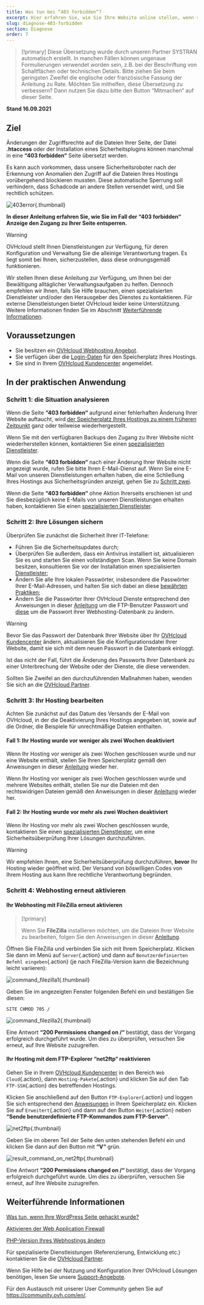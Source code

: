```yaml
---
title: Was tun bei “403 forbidden“?
excerpt: Hier erfahren Sie, wie Sie Ihre Website online stellen, wenn sie eine “403 forbidden“ Seite zeigt
slug: diagnose-403-forbidden
section: Diagnose
order: 7
---
```


> [!primary]
> Diese Übersetzung wurde durch unseren Partner SYSTRAN automatisch erstellt. In manchen Fällen können ungenaue Formulierungen verwendet worden sein, z.B. bei der Beschriftung von Schaltflächen oder technischen Details. Bitte ziehen Sie beim geringsten Zweifel die englische oder französische Fassung der Anleitung zu Rate. Möchten Sie mithelfen, diese Übersetzung zu verbessern? Dann nutzen Sie dazu bitte den Button “Mitmachen“ auf dieser Seite.
>

**Stand 16.09.2021**

## Ziel

Änderungen der Zugriffsrechte auf die Dateien Ihrer Seite, der Datei **.htaccess** oder der Installation eines Sicherheitsplugins können manchmal in eine **“403 forbidden“** Seite übersetzt werden.

Es kann auch vorkommen, dass unsere Sicherheitsroboter nach der Erkennung von Anomalien den Zugriff auf die Dateien Ihres Hostings vorübergehend blockieren mussten. Diese automatische Sperrung soll verhindern, dass Schadcode an andere Stellen versendet wird, und Sie rechtlich schützen.

![403error](images/403error.png){.thumbnail}

**In dieser Anleitung erfahren Sie, wie Sie im Fall der “403 forbidden“ Anzeige den Zugang zu Ihrer Seite entsperren.**

> [!warning]
>
> OVHcloud stellt Ihnen Dienstleistungen zur Verfügung, für deren Konfiguration und Verwaltung Sie die alleinige Verantwortung tragen. Es liegt somit bei Ihnen, sicherzustellen, dass diese ordnungsgemäß funktionieren.
>
> Wir stellen Ihnen diese Anleitung zur Verfügung, um Ihnen bei der Bewältigung alltäglicher Verwaltungsaufgaben zu helfen. Dennoch empfehlen wir Ihnen, falls Sie Hilfe brauchen, einen spezialisierten Dienstleister und/oder den Herausgeber des Dienstes zu kontaktieren. Für externe Dienstleistungen bietet OVHcloud leider keine Unterstützung. Weitere Informationen finden Sie im Abschnitt [Weiterführende Informationen](#gofurther).
>

## Voraussetzungen

- Sie besitzen ein [OVHcloud Webhosting Angebot](https://www.ovh.de/hosting/).
- Sie verfügen über die [Login-Daten](../verbindung-ftp-speicher-webhosting/#schritt-1-erforderliche-verbindungsinformationen-abrufen) für den Speicherplatz Ihres Hostings.
- Sie sind in Ihrem [OVHcloud Kundencenter](https://www.ovh.com/auth/?action=gotomanager&from=https://www.ovh.de/&ovhSubsidiary=de) angemeldet.

## In der praktischen Anwendung

### Schritt 1: die Situation analysieren

Wenn die Seite **“403 forbidden“** aufgrund einer fehlerhaften Änderung Ihrer Website auftaucht, wird [der Speicherplatz Ihres Hostings zu einem früheren Zeitpunkt](../webhosting-speicherplatz-wiederherstellen/) ganz oder teilweise wiederhergestellt.

Wenn Sie mit den verfügbaren Backups den Zugang zu Ihrer Website nicht wiederherstellen können, kontaktieren Sie einen [spezialisierten Dienstleister](https://partner.ovhcloud.com/de/).

Wenn die Seite **“403 forbidden“** nach einer Änderung Ihrer Website nicht angezeigt wurde, rufen Sie bitte Ihren E-Mail-Dienst auf. Wenn Sie eine E-Mail von unseren Dienstleistungen erhalten haben, die eine Schließung Ihres Hostings aus Sicherheitsgründen anzeigt, gehen Sie zu [Schritt zwei](#step2).

Wenn die Seite **“403 forbidden“** ohne Aktion Ihrerseits erschienen ist und Sie diesbezüglich keine E-Mails von unseren Dienstleistungen erhalten haben, kontaktieren Sie einen [spezialisierten Dienstleister](https://partner.ovhcloud.com/de/).

### Schritt 2: Ihre Lösungen sichern <a name="step2"></a>

Überprüfen Sie zunächst die Sicherheit Ihrer IT-Telefone:

- Führen Sie die Sicherheitsupdates durch;
- Überprüfen Sie außerdem, dass ein Antivirus installiert ist, aktualisieren Sie es und starten Sie einen vollständigen Scan. Wenn Sie keine Domain besitzen, konsultieren Sie vor der Installation einen spezialisierten [Dienstleister](https://partner.ovhcloud.com/de/);
- Ändern Sie alle Ihre lokalen Passwörter, insbesondere die Passwörter Ihrer E-Mail-Adressen, und halten Sie sich dabei an diese [bewährten Praktiken](https://docs.ovh.com/de/customer/Passwort-verwalten/#ein-adaquates-passwort-erstellen);
- Ändern Sie die Passwörter Ihrer OVHcloud Dienste entsprechend den Anweisungen in dieser [Anleitung](../ftp-benutzer-passwort-aendern/) um die FTP-Benutzer Passwort und [diese](../datenbank-passwort-aendern/) um die Passwort ihrer Webhosting-Datenbank zu ändern.

> [!warning]
>
> Bevor Sie das Passwort der Datenbank Ihrer Website über Ihr [OVHcloud Kundencenter](https://www.ovh.com/auth/?action=gotomanager&from=https://www.ovh.de/&ovhSubsidiary=de) ändern, aktualisieren Sie die Konfigurationsdatei Ihrer Website, damit sie sich mit dem neuen Passwort in die Datenbank einloggt.
>
> Ist das nicht der Fall, führt die Änderung des Passworts Ihrer Datenbank zu einer Unterbrechung der Website oder der Dienste, die diese verwenden.
>
> Sollten Sie Zweifel an den durchzuführenden Maßnahmen haben, wenden Sie sich an die [OVHcloud Partner](https://partner.ovhcloud.com/de/).
>

### Schritt 3: Ihr Hosting bearbeiten

Achten Sie zunächst auf das Datum des Versands der E-Mail von OVHcloud, in der die Deaktivierung Ihres Hostings angegeben ist, sowie auf die Ordner, die Beispiele für unrechtmäßige Dateien enthalten.

#### Fall 1: Ihr Hosting wurde vor weniger als zwei Wochen deaktiviert

Wenn Ihr Hosting vor weniger als zwei Wochen geschlossen wurde und nur eine Website enthält, stellen Sie Ihren Speicherplatz gemäß den Anweisungen in dieser [Anleitung](../webhosting-speicherplatz-wiederherstellen/#speicherplatz-uber-das-kundencenter-wiederherstellen) wieder her.

Wenn Ihr Hosting vor weniger als zwei Wochen geschlossen wurde und mehrere Websites enthält, stellen Sie nur die Dateien mit den rechtswidrigen Dateien gemäß den Anweisungen in dieser [Anleitung](../webhosting-speicherplatz-wiederherstellen/#datei-mithilfe-einer-software-oder-uber-ein-interface-wiederherstellen) wieder her.

#### Fall 2: Ihr Hosting wurde vor mehr als zwei Wochen deaktiviert

Wenn Ihr Hosting vor mehr als zwei Wochen geschlossen wurde, kontaktieren Sie einen [spezialisierten Dienstleister](https://partner.ovhcloud.com/de/), um eine Sicherheitsüberprüfung Ihrer Lösungen durchzuführen. 

> [!warning]
>
> Wir empfehlen Ihnen, eine Sicherheitsüberprüfung durchzuführen, **bevor** Ihr Hosting wieder geöffnet wird. Der Versand von böswilligen Codes von Ihrem Hosting aus kann Ihre rechtliche Verantwortung begründen.
>

### Schritt 4: Webhosting erneut aktivieren

#### Ihr Webhosting mit FileZilla erneut aktivieren

> [!primary]
>
> Wenn Sie **FileZilla** installieren möchten, um die Dateien Ihrer Website zu bearbeiten, folgen Sie den Anweisungen in dieser [Anleitung](../webhosting_hilfe_zur_verwendung_von_filezilla/).
>

Öffnen Sie FileZilla und verbinden Sie sich mit Ihrem Speicherplatz. Klicken Sie dann im Menü auf `Server`{.action} und dann auf `Benutzerdefinierten Befehl eingeben`{.action} (je nach FileZilla-Version kann die Bezeichnung leicht variieren):

![command_filezilla1](images/command_filezilla1.png){.thumbnail}

Geben Sie im angezeigten Fenster folgenden Befehl ein und bestätigen Sie diesen:

```
SITE CHMOD 705 /
```

![command_filezilla2](images/command_filezilla2.png){.thumbnail}

Eine Antwort **“200 Permissions changed on /“** bestätigt, dass der Vorgang erfolgreich durchgeführt wurde. Um dies zu überprüfen, versuchen Sie erneut, auf Ihre Website zuzugreifen.

#### Ihr Hosting mit dem FTP-Explorer “net2ftp“ reaktivieren

Gehen Sie in Ihrem [OVHcloud Kundencenter](https://www.ovh.com/auth/?action=gotomanager&from=https://www.ovh.de/&ovhSubsidiary=de) in den Bereich `Web Cloud`{.action}, dann `Hosting-Pakete`{.action} und klicken Sie auf den Tab `FTP-SSH`{.action} des betreffenden Hostings.

Klicken Sie anschließend auf den Button `FTP-Explorer`{.action} und loggen Sie sich entsprechend den [Anweisungen](../verbindung-ftp-speicher-webhosting/#1-via-ftp-explorer-verbinden) in Ihrem Speicherplatz ein. Klicken Sie auf `Erweitert`{.action} und dann auf den Button `Weiter`{.action} neben **“Sende benutzerdefinierte FTP-Kommandos zum FTP-Server“**.

![net2ftp](images/net2ftp.png){.thumbnail}

Geben Sie im oberen Teil der Seite den unten stehenden Befehl ein und klicken Sie dann auf den Button mit **“V“** grün.

![result_command_on_net2ftp](images/result_command_on_net2ftp.png){.thumbnail}

Eine Antwort **“200 Permissions changed on /“** bestätigt, dass der Vorgang erfolgreich durchgeführt wurde. Um dies zu überprüfen, versuchen Sie erneut, auf Ihre Website zuzugreifen.

## Weiterführende Informationen <a name="gofurther"></a>

[Was tun, wenn Ihre WordPress Seite gehackt wurde?](../was_tun_wenn_ihre_wordpress_seite_gehackt_wurde/)

[Aktivieren der Web Application Firewall](../webhosting_aktivieren_der_web_application_firewall/)

[PHP-Version Ihres Webhostings ändern](../konfiguration_von_php_fur_ein_ovh_webhosting_2014/)

Für spezialisierte Dienstleistungen (Referenzierung, Entwicklung etc.) kontaktieren Sie die [OVHcloud Partner](https://partner.ovhcloud.com/de/).

Wenn Sie Hilfe bei der Nutzung und Konfiguration Ihrer OVHcloud Lösungen benötigen, lesen Sie unsere [Support-Angebote](https://www.ovhcloud.com/de/support-levels/).

Für den Austausch mit unserer User Community gehen Sie auf <https://community.ovh.com/en/>.